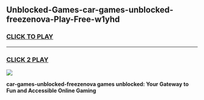 
## Unblocked-Games-car-games-unblocked-freezenova-Play-Free-w1yhd
<h3>
<a href="https://premium76.site?title=car-games-unblocked-freezenova&ref=17A">CLICK TO PLAY</a></h3>
<hr>

<h3>
<a href="https://premium76.site?title=car-games-unblocked-freezenova&ref=17A">CLICK 2 PLAY</a>
  
</h3>

<a href="https://premium76.site?title=car-games-unblocked-freezenova&ref=17A"><img src="https://clearcache.store/games.png"></a>


**car-games-unblocked-freezenova games unblocked: Your Gateway to Fun and Accessible Online Gaming**
